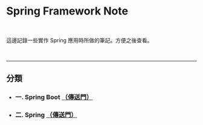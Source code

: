 # Spring Framework Note

<br>

這邊記錄一些實作 Spring 應用時所做的筆記。方便之後查看。

<br>

------------------------

## 分類

* ### 一. Spring Boot  [（傳送門）](./spring-boot)

* ### 二. Spring [（傳送門）](./spring/README.md)